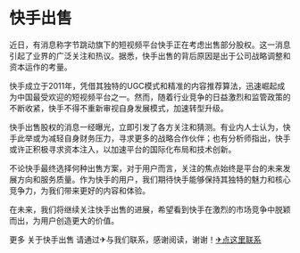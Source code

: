 # 快手出售

近日，有消息称字节跳动旗下的短视频平台快手正在考虑出售部分股权。这一消息引起了业界的广泛关注和热议。据悉，快手出售的背后原因是出于公司战略调整和资本运作的考量。

快手成立于2011年，凭借其独特的UGC模式和精准的内容推荐算法，迅速崛起成为中国最受欢迎的短视频平台之一。然而，随着行业竞争的日益激烈和监管政策的不断收紧，快手不得不重新审视自身发展模式，加速转型升级。

快手出售股权的消息一经曝光，立即引发了各方关注和猜测。有业内人士认为，快手此举或为减轻自身财务压力，寻求更多的战略合作伙伴；也有分析师指出，快手或许正积极寻求资本注入，以加速平台的国际化布局和技术创新。

不论快手最终选择何种出售方案，对于用户而言，关注的焦点始终是平台的未来发展方向和服务质量。作为快手的用户，我们期待快手能够保持其独特的魅力和核心竞争力，为我们带来更好的内容和体验。

在未来，我们将继续关注快手出售的进展，希望看到快手在激烈的市场竞争中脱颖而出，为用户创造更大的价值。

更多 关于快手出售 请通过✈与我们联系，感谢阅读，谢谢！[✈点这里联系](https://b.k02.cc)